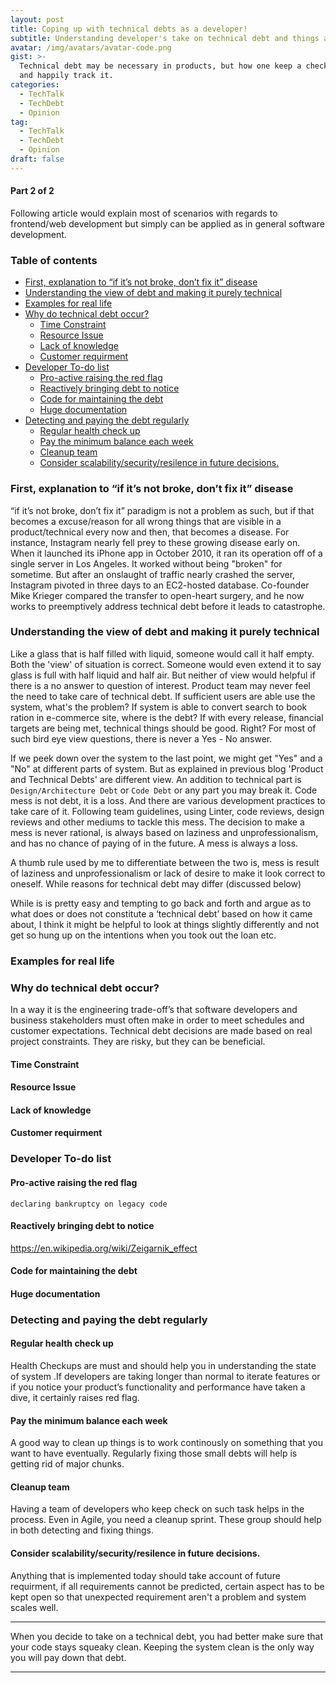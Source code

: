 ```yaml
---
layout: post
title: Coping up with technical debts as a developer!
subtitle: Understanding developer's take on technical debt and things around it.
avatar: /img/avatars/avatar-code.png
gist: >-
  Technical debt may be necessary in products, but how one keep a check on it
  and happily track it.
categories:
  - TechTalk
  - TechDebt
  - Opinion
tag:
  - TechTalk
  - TechDebt
  - Opinion
draft: false
---
```

#### Part 2 of 2

Following article would explain most of scenarios with regards to frontend/web development but simply can be applied as in general software development.

### Table of contents

<!-- toc -->

- [First, explanation to “if it’s not broke, don’t fix it” disease](#first-explanation-to-if-its-not-broke-dont-fix-it-disease)
- [Understanding the view of debt and making it purely technical](#understanding-the-view-of-debt-and-making-it-purely-technical)
- [Examples for real life](#examples-for-real-life)
- [Why do technical debt occur?](#why-do-technical-debt-occur)
  * [Time Constraint](#time-constraint)
  * [Resource Issue](#resource-issue)
  * [Lack of knowledge](#lack-of-knowledge)
  * [Customer requirment](#customer-requirment)
- [Developer To-do list](#developer-to-do-list)
  * [Pro-active raising the red flag](#pro-active-raising-the-red-flag)
  * [Reactively bringing debt to notice](#reactively-bringing-debt-to-notice)
  * [Code for maintaining the debt](#code-for-maintaining-the-debt)
  * [Huge documentation](#huge-documentation)
- [Detecting and paying the debt regularly](#detecting-and-paying-the-debt-regularly)
  * [Regular health check up](#regular-health-check-up)
  * [Pay the minimum balance each week](#pay-the-minimum-balance-each-week)
  * [Cleanup team](#cleanup-team)
  * [Consider scalability/security/resilence in future decisions.](#consider-scalabilitysecurityresilence-in-future-decisions)

<!-- tocstop -->

### First, explanation to “if it’s not broke, don’t fix it” disease

“if it’s not broke, don’t fix it” paradigm is not a problem as such, but if that becomes a excuse/reason for all wrong things that are visible in a product/technical every now and then, that becomes a disease. For instance, Instagram nearly fell prey to these growing disease early on. When it launched its iPhone app in October 2010, it ran its operation off of a single server in Los Angeles. It worked without being "broken" for sometime. But after an onslaught of traffic nearly crashed the server, Instagram pivoted in three days to an EC2-hosted database. Co-founder Mike Krieger compared the transfer to open-heart surgery, and he now works to preemptively address technical debt before it leads to catastrophe.

### Understanding the view of debt and making it purely technical

Like a glass that is half filled with liquid, someone would call it half empty. Both the 'view' of situation is correct. Someone would even extend it to say glass is full with half liquid and half air. But neither of view would helpful if there is a no answer to question of interest. Product team may never feel the need to take care of technical debt. If sufficient users are able use the system, what's the problem? If system is able to convert search to book ration in e-commerce site, where is the debt? If with every release, financial targets are being met, technical things should be good. Right? For most of such bird eye view questions, there is never a Yes - No answer.

If we peek down over the system to the last point, we might get "Yes" and a "No" at different parts of system. But as explained in previous blog<insert previous blog> 'Product and Technical Debts' are different view. An addition to technical part is `Design/Architecture Debt` or `Code Debt` or any part you may break it. Code mess is not debt, it is a loss. And there are various development practices to take care of it. Following team guidelines, using Linter, code reviews, design reviews and other mediums to tackle this mess. The decision to make a mess is never rational, is always based on laziness and unprofessionalism, and has no chance of paying of in the future. A mess is always a loss.

A thumb rule used by me to differentiate between the two is, mess is result of laziness and unprofessionalism or lack of desire to make it look correct to oneself. While reasons for technical debt may differ (discussed below)

While is is pretty easy and tempting to go back and forth and argue as to what does or does not constitute a ‘technical debt’ based on how it came about, I think it might be helpful to look at things slightly differently and not get so hung up on the intentions when you took out the loan etc.

### Examples for real life

### Why do technical debt occur?

In a way it is the engineering trade-off’s that software developers and business stakeholders must often make in order to meet schedules and customer expectations. Technical debt decisions are made based on real project constraints. They are risky, but they can be beneficial.

#### Time Constraint

#### Resource Issue

#### Lack of knowledge

#### Customer requirment

### Developer To-do list

#### Pro-active raising the red flag

    declaring bankruptcy on legacy code

#### Reactively bringing debt to notice

https://en.wikipedia.org/wiki/Zeigarnik_effect

#### Code for maintaining the debt

#### Huge documentation

####

### Detecting and paying the debt regularly

#### Regular health check up

Health Checkups are must and should help you in understanding the state of system .If developers are taking longer than normal to iterate features or if you notice your product’s functionality and performance have taken a dive, it certainly raises red flag.

#### Pay the minimum balance each week

A good way to clean up things is to work continously on something that you want to have eventually. Regularly fixing those small debts will help is getting rid of major chunks.

#### Cleanup team

Having a team of developers who keep check on such task helps in the process. Even in Agile, you need a cleanup sprint. These group should help in both detecting and fixing things.

#### Consider scalability/security/resilence in future decisions.

Anything that is implemented today should take account of future requirment, if all requirements cannot be predicted, certain aspect has to be kept open so that unexpected requirement aren't a problem and system scales well.

---

When you decide to take on a technical debt, you had better make sure that your code stays squeaky clean. Keeping the system clean is the only way you will pay down that debt.

---

